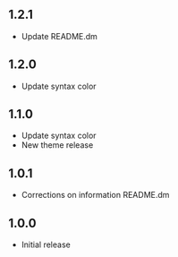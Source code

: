 ## 1.2.1

- Update README.dm

## 1.2.0

- Update syntax color 

## 1.1.0

- Update syntax color 
- New theme release 

## 1.0.1

- Corrections on information README.dm 

## 1.0.0

- Initial release
